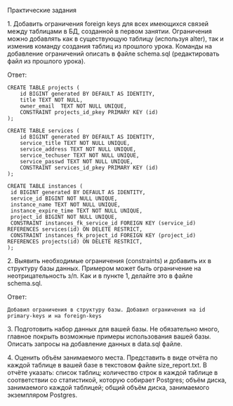 Практические задания

<p>1. Добавить ограничения foreign keys для всех имеющихся связей между таблицами в БД, созданной в первом занятии. Ограничения можно добавлять как в существующую таблицу (используя alter), так и изменив команду создания таблиц из прошлого урока. Команды на добавление ограничений описать в файле schema.sql (редактировать файл из прошлого урока).
<p> Ответ:

```
CREATE TABLE projects (
    id BIGINT generated BY DEFAULT AS IDENTITY,
    title TEXT NOT NULL,
    owner_email  TEXT NOT NULL UNIQUE,
    CONSTRAINT projects_id_pkey PRIMARY KEY (id)
);

CREATE TABLE services (
    id BIGINT generated BY DEFAULT AS IDENTITY,
    service_title TEXT NOT NULL UNIQUE,
    service_address TEXT NOT NULL UNIQUE,
    service_techuser TEXT NOT NULL UNIQUE,
    service_passwd TEXT NOT NULL UNIQUE,
    CONSTRAINT services_id_pkey PRIMARY KEY (id)
);

CREATE TABLE instances (
 id BIGINT generated BY DEFAULT AS IDENTITY,
 service_id BIGINT NOT NULL UNIQUE,
 instance_name TEXT NOT NULL UNIQUE,
 instance_expire_time TEXT NOT NULL UNIQUE,
 project_id BIGINT NOT NULL UNIQUE,
 CONSTRAINT instances_fk_service_id FOREIGN KEY (service_id) REFERENCES services(id) ON DELETE RESTRICT,
 CONSTRAINT instances_fk_project_id FOREIGN KEY (project_id) REFERENCES projects(id) ON DELETE RESTRICT,
);
```
<p>2. Выявить необходимые ограничения (constraints) и добавить их в структуру базы данных. Примером может быть ограничение на неотрицательность з/п. Как и в пункте 1, делайте это в файле schema.sql.

<p> Ответ:

```
Добавил ограничения в структуру базы. Добавил ограничения на id primary-keys и на foreign-keys
```
<p>3. Подготовить набор данных для вашей базы. Не обязательно много, главное покрыть возможные примеры использования вашей базы. Описать запросы на добавление данных в data.sql файле.

<p>4. Оценить объём занимаемого места. Представить в виде отчёта по каждой таблице в вашей базе в текстовом файле size_report.txt. В отчёте указать:
список таблиц; 
количество строк в каждой таблице в соответствии со статистикой, которую собирает Postgres;
объём диска, занимаемого каждой таблицей;
общий объём диска, занимаемого экземпляром Postgres.

